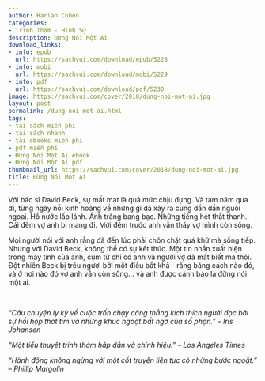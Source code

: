 ```yaml
---
author: Harlan Coben
categories:
- Trinh Thám - Hình Sự
description: Đừng Nói Một Ai
download_links:
- info: epub
  url: https://sachvui.com/download/epub/5228
- info: mobi
  url: https://sachvui.com/download/mobi/5229
- info: pdf
  url: https://sachvui.com/download/pdf/5230
image: https://sachvui.com/cover/2018/dung-noi-mot-ai.jpg
layout: post
permalink: /dung-noi-mot-ai.html
tags:
- tải sách miễn phí
- tải sách nhanh
- tải ebooks miễn phí
- pdf miễn phí
- Đừng Nói Một Ai ebook
- Đừng Nói Một Ai pdf
thumbnail_url: https://sachvui.com/cover/2018/dung-noi-mot-ai.jpg
title: Đừng Nói Một Ai
---
```


 <div class="item-desc text-justify"> <p>Với bác sĩ David Beck, sự mất mát là quá mức chịu đựng. Và tám năm qua đi, từng ngày nỗi kinh hoàng về những gì đã xảy ra cũng dần dần nguôi ngoai. Hồ nước lấp lánh. Ánh trăng bang bạc. Những tiếng hét thất thanh. Cái đêm vợ anh bị mang đi. Mới đêm trước anh vẫn thấy vợ mình còn sống.</p><p>Mọi người nói với anh rằng đã đến lúc phải chôn chặt quá khứ mà sống tiếp. Nhưng với David Beck, không thể có sự kết thúc. Một tin nhắn xuất hiện trong máy tính của anh, cụm từ chỉ có anh và người vợ đã mất biết mà thôi. Đột nhiên Beck bị trêu ngươi bởi một điều bất khả - rằng bằng cách nào đó, và ở nơi nào đó vợ anh vẫn còn sống… và anh được cảnh báo là đừng nói một ai.</p><p> </p><p><em>“Câu chuyện ly kỳ về cuộc trốn chạy căng thẳng kích thích người đọc bởi sự hồi hộp thót tim và những khúc ngoặt bất ngờ của số phận.” – Iris Johansen</em></p><p><em>“Một tiểu thuyết trinh thám hấp dẫn và chính hiệu.” – Los Angeles Times</em></p><p><em>“Hành động không ngừng với một cốt truyện liên tục có những bước ngoặt.” – Phillip Margolin</em></p> </div>